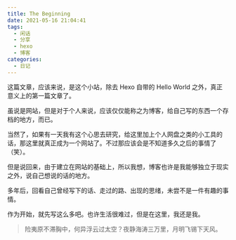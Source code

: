 ```yaml
---
title: The Beginning
date: 2021-05-16 21:04:41
tags:
  - 闲话
  - 分享
  - hexo
  - 博客
categories:
  - 日记
---
```


这篇文章，应该来说，是这个小站，除去 Hexo 自带的 Hello World 之外，真正意义上的第一篇文章了。

虽说是网站，但是对于个人来说，应该仅仅能称之为博客，给自己写的东西一个存档的地方，而已。

当然了，如果有一天我有这个心思去研究，给这里加上个人网盘之类的小工具的话，那这里就真正成为一个网站了。不过那应该会是不知道多久之后的事情了（笑）。



但是说回来，由于建立在网站的基础上，所以我想，博客也许是我能够独立于现实之外，说自己想说的话的地方。

多年后，回看自己曾经写下的话、走过的路、出现的思绪，未尝不是一件有趣的事情。



作为开始，就先写这么多吧。也许生活很难过，但是在这里，我还是我。



> 险夷原不滞胸中，何异浮云过太空？夜静海涛三万里，月明飞锡下天风。


